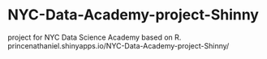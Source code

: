 # NYC-Data-Academy-project-Shinny
project for NYC Data Science Academy based on R.\
princenathaniel.shinyapps.io/NYC-Data-Academy-project-Shinny/

